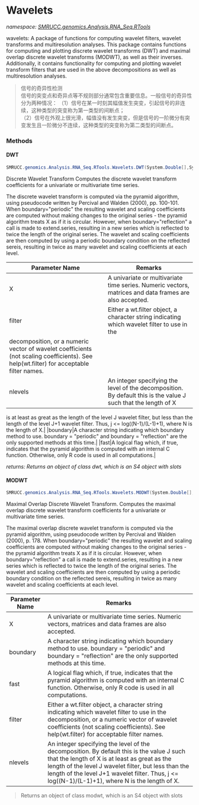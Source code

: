 ﻿# Wavelets
_namespace: [SMRUCC.genomics.Analysis.RNA_Seq.RTools](./index.md)_

wavelets: A package of functions for computing wavelet filters, wavelet transforms and multiresolution analyses.
 This package contains functions for computing and plotting discrete wavelet transforms (DWT) and maximal overlap 
 discrete wavelet transforms (MODWT), as well as their inverses. Additionally, it contains functionality for 
 computing and plotting wavelet transform filters that are used in the above decompositions as well as 
 multiresolution analyses.

> 
>  信号的奇异性检测         
>  信号的突变点和奇异点等不规则部分通常包含重要信息。一般信号的奇异性分为两种情况：
>  （1）信号在某一时刻其幅值发生突变，引起信号的非连续，这种类型的突变称为第一类型的间断点；   
>  （2）信号在外观上很光滑，幅值没有发生突变，但是信号的一阶微分有突变发生且一阶微分不连续，这种类型的突变称为第二类型的间断点。
>  


### Methods

#### DWT
```csharp
SMRUCC.genomics.Analysis.RNA_Seq.RTools.Wavelets.DWT(System.Double[],System.String,System.Int32,System.String,System.Boolean)
```
Discrete Wavelet Transform
 Computes the discrete wavelet transform coefficients for a univariate or multivariate time series.
 
 The discrete wavelet transform is computed via the pyramid algorithm, using pseudocode written by Percival and Walden (2000), pp. 100-101. 
 When boundary="periodic" the resulting wavelet and scaling coefficients are computed without making changes to the original series - 
 the pyramid algorithm treats X as if it is circular. However, when boundary="reflection" a call is made to extend.series, resulting in 
 a new series which is reflected to twice the length of the original series. The wavelet and scaling coefficients are then computed by using 
 a periodic boundary condition on the reflected sereis, resulting in twice as many wavelet and scaling coefficients at each level.

|Parameter Name|Remarks|
|--------------|-------|
|X|A univariate or multivariate time series. Numeric vectors, matrices and data frames are also accepted.|
|filter|Either a wt.filter object, a character string indicating which wavelet filter to use in the 
 decomposition, or a numeric vector of wavelet coefficients (not scaling coefficients). See help(wt.filter) for acceptable filter names.|
|nlevels|An integer specifying the level of the decomposition. By default this is the value J such that the length of X 
 is at least as great as the length of the level J wavelet filter, but less than the length of the level J+1 wavelet filter. 
 Thus, j <= log((N-1)/(L-1)+1), where N is the length of X.|
|boundary|A character string indicating which boundary method to use. boundary = "periodic" and boundary = "reflection" 
 are the only supported methods at this time.|
|fast|A logical flag which, if true, indicates that the pyramid algorithm is computed with an internal C function. 
 Otherwise, only R code is used in all computations.|


_returns: Returns an object of class dwt, which is an S4 object with slots_

#### MODWT
```csharp
SMRUCC.genomics.Analysis.RNA_Seq.RTools.Wavelets.MODWT(System.Double[],System.String,System.Int32,System.String,System.Boolean)
```
Maximal Overlap Discrete Wavelet Transform.
 Computes the maximal overlap discrete wavelet transform coefficients for a univariate or multivariate time series.
 
 The maximal overlap discrete wavelet transform is computed via the pyramid algorithm, using pseudocode written 
 by Percival and Walden (2000), p. 178. When boundary="periodic" the resulting wavelet and scaling coefficients 
 are computed without making changes to the original series - the pyramid algorithm treats X as if it is circular. 
 However, when boundary="reflection" a call is made to extend.series, resulting in a new series which is reflected 
 to twice the length of the original series. The wavelet and scaling coefficients are then computed by using a 
 periodic boundary condition on the reflected sereis, resulting in twice as many wavelet and scaling coefficients 
 at each level.

|Parameter Name|Remarks|
|--------------|-------|
|X|A univariate or multivariate time series. Numeric vectors, matrices and data frames are also accepted.|
|boundary|A character string indicating which boundary method to use. boundary = "periodic" and boundary = "reflection" are the only supported methods at this time.|
|fast|A logical flag which, if true, indicates that the pyramid algorithm is computed with an internal C function. Otherwise, only R code is used in all computations.|
|filter|Either a wt.filter object, a character string indicating which wavelet filter to use in the decomposition, or a numeric vector of wavelet coefficients (not scaling coefficients). See help(wt.filter) for acceptable filter names.|
|nlevels|An integer specifying the level of the decomposition. By default this is the value J such that the length of X is at least as great as the length of the level J wavelet filter, but less than the length of the level J+1 wavelet filter. Thus, j <= log((N-1)/(L-1)+1), where N is the length of X.|

> Returns an object of class modwt, which is an S4 object with slots


